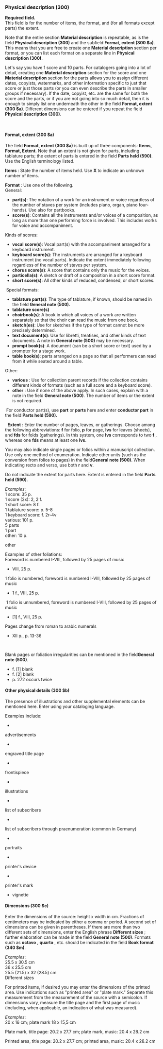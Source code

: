 ### Physical description (300)

**Required field.**  
This field is for the number of items, the format, and (for all formats except parts) the extent.

Note that the entire section **Material description** is repeatable, as is the field **Physical description (300)** and the subfield **Format, extent (300 $a)**. This means that you are free to create one **Material description** section per format, or you can list each format on a separate line in **Physical description (300)**.

Let's say you have 1 score and 10 parts. For catalogers going into a lot of detail, creating one **Material description** section for the score and one **Material description** section for the parts allows you to assign different dates, copyists, watermarks, and other information specific to just that score or just those parts (or you can even describe the parts in smaller groups if necessary). If the date, copyist, etc. are the same for both the score and the parts, or if you are not going into so much detail, then it is enough to simply list one underneath the other in the field **Format, extent (300 $a)**. Different dimensions can be entered if you repeat the field **Physical description (300)**.

&nbsp;
#### Format, extent (300 $a)

The field **Format, extent (300 $a)** is built up of three components: **Items, Format, Extent.** Note that an extent is not given for parts, including tablature parts; the extent of parts is entered in the field **Parts held (590)**. Use the English terminology listed.

**Items** : State the number of items held. Use **X** to indicate an unknown number of items.

**Format** : Use one of the following.  
General:

- **part(s)**: The notation of a work for an instrument or voice regardless of the number of staves per system (includes piano, organ, piano four-hands). Use also for partbooks.
- **score(s)**: Contains all the instruments and/or voices of a composition, as long as more than one performing force is involved. This includes works for voice and accompaniment.

Kinds of scores:

- **vocal score(s)**: Vocal part(s) with the accompaniment arranged for a keyboard instrument.
- **keyboard score(s)**: The instruments are arranged for a keyboard instrument (no vocal parts). Indicate the extent immediately following regardless of the number of staves per system.
- **chorus score(s)**: A score that contains only the music for the voices. 
- **particella(s)**: A sketch or draft of a composition in a short score format.
- **short score(s)**: All other kinds of reduced, condensed, or short scores.

&nbsp;Special formats:

- **tablature part(s)**: The type of tablature, if known, should be named in the field **General note (500).**
- **tablature score(s)**
- **choirbook(s)**: A book in which all voices of a work are written separately so that the choir can read the music from one book. 
- **sketch(es)**: Use for sketches if the type of format cannot be more precisely determined.
- **text document(s)**: Use for libretti, treatises, and other kinds of text documents. A note in **General note (500)** may be necessary.
- **prompt book(s)**: A document (can be a short score or text) used by a prompter for a stage work.
- **table book(s)**: parts arranged on a page so that all performers can read from it while seated around a table.

Other:

- **various** : Use for collection parent records if the collection contains different kinds of formats (such as a full score and a keyboard score). 
- **other** : Use if none of the above apply. In such cases, explain with a note in the field **General note (500)**. The number of items or the extent is not required.

&nbsp;For conductor part(s), use **part** or **parts** here and enter **conductor part** in the field **Parts held (590).**

&nbsp; **Extent** : Enter the number of pages, leaves, or gatherings. Choose among the following abbreviations: **f** for folio, **p** for page, **lvs** for leaves (sheets), and **fds** for folds (gatherings). In this system, one **lvs** corresponds to two **f** , whereas one **fds** means at least one **lvs**.

You may also indicate single pages or folios within a manuscript collection. Use only one method of enumeration. Indicate other units (such as the conversion from folios to pages) in the field**General note (500)**. When indicating recto and verso, use both **r** and **v**.

Do not indicate the extent for parts here. Extent is entered in the field **Parts held (590)**.

_Examples_:  
1 score: 35 p.  
1 score (2x): 2, 2 f.  
1 short score: 8 f.  
1 tablature score: p. 5-8  
1 keyboard score: f. 2r-4v  
various: 101 p.  
5 parts  
1 part  
other: 10 p.  

other

  

Examples of other foliations:  
Foreword is numbered I-VIII, followed by 25 pages of music

- VIII, 25 p.

1 folio is numbered, foreword is numbered I-VIII, followed by 25 pages of music

- 1 f., VIII, 25 p.

&nbsp;1 folio is unnumbered, foreword is numbered I-VIII, followed by 25 pages of music

- [1] f., VIII, 25 p.

Pages change from roman to arabic numerals

- XII p., p. 13-36

&nbsp;

Blank pages or foliation irregularities can be mentioned in the field**General note (500)**.

- f. [1] blank
- f. [2] blank
- p. 272 occurs twice

  

#### Other physical details (300 $b) 

The presence of illustrations and other supplemental elements can be mentioned here. Enter using your cataloging language.

Examples include:

- 

advertisements

- 

engraved title page

- 

frontispiece

- 

illustrations

- 

list of subscribers

- 

list of subscribers through praenumeration (common in Germany)

- 

portraits

- 

printer's device

- 

printer's mark

- vignette

#### Dimensions (300 $c)

Enter the dimensions of the source: height x width in cm. Fractions of centimeters may be indicated by either a comma or period. A second set of dimensions can be given in parentheses. If there are more than two different sets of dimensions, enter the English phrase **Different sizes** ; further elaboration can be made in the field **General note (500)**. Formats such as **octavo** , **quarto** , etc. should be indicated in the field **Book format (340 $m)**.

_Examples_:  
25.5 x 30.5 cm   
36 x 25.5 cm  
25.5 (21.5) x 32 (28.5) cm  
Different sizes

For printed items, if desired you may enter the dimensions of the printed area. Use indications such as "printed area" or "plate mark." Separate this measurement from the measurement of the source with a semicolon. If dimensions vary, measure the title page and the first page of music (including, when applicable, an indication of what was measured).

_Examples_:  
20 x 16 cm; plate mark 18 x 15,5 cm

Plate mark, title page: 20.2 x 27.7 cm; plate mark, music: 20.4 x 28.2 cm

Printed area, title page: 20.2 x 27.7 cm; printed area, music: 20.4 x 28.2 cm